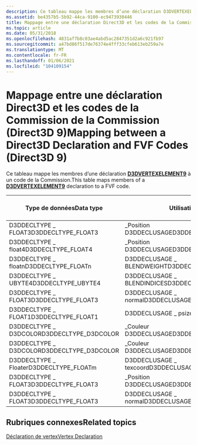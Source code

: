 ```yaml
---
description: Ce tableau mappe les membres d’une déclaration D3DVERTEXELEMENT9 à un code de la Commission.
ms.assetid: be4357b5-5b92-44ca-9100-ec9473930446
title: Mappage entre une déclaration Direct3D et les codes de la Commission de la Commission (Direct3D 9)
ms.topic: article
ms.date: 05/31/2018
ms.openlocfilehash: 4831af7b8c03ae4abd5ac2847351d2a6c921fb97
ms.sourcegitcommit: a47bd86f517de76374e4fff33cfeb613eb259a7e
ms.translationtype: MT
ms.contentlocale: fr-FR
ms.lasthandoff: 01/06/2021
ms.locfileid: "104109154"
---
```

# <a name="mapping-between-a-direct3d-declaration-and-fvf-codes-direct3d-9"></a><span data-ttu-id="cb7d8-103">Mappage entre une déclaration Direct3D et les codes de la Commission de la Commission (Direct3D 9)</span><span class="sxs-lookup"><span data-stu-id="cb7d8-103">Mapping between a Direct3D Declaration and FVF Codes (Direct3D 9)</span></span>

<span data-ttu-id="cb7d8-104">Ce tableau mappe les membres d’une déclaration [**D3DVERTEXELEMENT9**](d3dvertexelement9.md) à un code de la Commission.</span><span class="sxs-lookup"><span data-stu-id="cb7d8-104">This table maps members of a [**D3DVERTEXELEMENT9**](d3dvertexelement9.md) declaration to a FVF code.</span></span>



| <span data-ttu-id="cb7d8-105">Type de données</span><span class="sxs-lookup"><span data-stu-id="cb7d8-105">Data type</span></span>             | <span data-ttu-id="cb7d8-106">Utilisation</span><span class="sxs-lookup"><span data-stu-id="cb7d8-106">Usage</span></span>                      | <span data-ttu-id="cb7d8-107">Index d’utilisation</span><span class="sxs-lookup"><span data-stu-id="cb7d8-107">Usage index</span></span> | <span data-ttu-id="cb7d8-108">CLOS</span><span class="sxs-lookup"><span data-stu-id="cb7d8-108">FVF</span></span>                       |
|-----------------------|----------------------------|-------------|---------------------------|
| <span data-ttu-id="cb7d8-109">D3DDECLTYPE \_ FLOAT3</span><span class="sxs-lookup"><span data-stu-id="cb7d8-109">D3DDECLTYPE\_FLOAT3</span></span>   | <span data-ttu-id="cb7d8-110">\_Position D3DDECLUSAGE</span><span class="sxs-lookup"><span data-stu-id="cb7d8-110">D3DDECLUSAGE\_POSITION</span></span>     | <span data-ttu-id="cb7d8-111">0</span><span class="sxs-lookup"><span data-stu-id="cb7d8-111">0</span></span>           | <span data-ttu-id="cb7d8-112">D3DFVF \_ xyz</span><span class="sxs-lookup"><span data-stu-id="cb7d8-112">D3DFVF\_XYZ</span></span>               |
| <span data-ttu-id="cb7d8-113">D3DDECLTYPE \_ float4</span><span class="sxs-lookup"><span data-stu-id="cb7d8-113">D3DDECLTYPE\_FLOAT4</span></span>   | <span data-ttu-id="cb7d8-114">\_Position D3DDECLUSAGE</span><span class="sxs-lookup"><span data-stu-id="cb7d8-114">D3DDECLUSAGE\_POSITIONT</span></span>    | <span data-ttu-id="cb7d8-115">0</span><span class="sxs-lookup"><span data-stu-id="cb7d8-115">0</span></span>           | <span data-ttu-id="cb7d8-116">D3DFVF \_ XYZRHW</span><span class="sxs-lookup"><span data-stu-id="cb7d8-116">D3DFVF\_XYZRHW</span></span>            |
| <span data-ttu-id="cb7d8-117">D3DDECLTYPE \_ floatn</span><span class="sxs-lookup"><span data-stu-id="cb7d8-117">D3DDECLTYPE\_FLOATn</span></span>   | <span data-ttu-id="cb7d8-118">D3DDECLUSAGE \_ BLENDWEIGHT</span><span class="sxs-lookup"><span data-stu-id="cb7d8-118">D3DDECLUSAGE\_BLENDWEIGHT</span></span>  | <span data-ttu-id="cb7d8-119">0</span><span class="sxs-lookup"><span data-stu-id="cb7d8-119">0</span></span>           | <span data-ttu-id="cb7d8-120">D3DFVF \_ XYZBn</span><span class="sxs-lookup"><span data-stu-id="cb7d8-120">D3DFVF\_XYZBn</span></span>             |
| <span data-ttu-id="cb7d8-121">D3DDECLTYPE \_ UBYTE4</span><span class="sxs-lookup"><span data-stu-id="cb7d8-121">D3DDECLTYPE\_UBYTE4</span></span>   | <span data-ttu-id="cb7d8-122">D3DDECLUSAGE \_ BLENDINDICES</span><span class="sxs-lookup"><span data-stu-id="cb7d8-122">D3DDECLUSAGE\_BLENDINDICES</span></span> | <span data-ttu-id="cb7d8-123">0</span><span class="sxs-lookup"><span data-stu-id="cb7d8-123">0</span></span>           | <span data-ttu-id="cb7d8-124">D3DFVF \_ XYZB (nWeights + 1)</span><span class="sxs-lookup"><span data-stu-id="cb7d8-124">D3DFVF\_XYZB (nWeights+1)</span></span> |
| <span data-ttu-id="cb7d8-125">D3DDECLTYPE \_ FLOAT3</span><span class="sxs-lookup"><span data-stu-id="cb7d8-125">D3DDECLTYPE\_FLOAT3</span></span>   | <span data-ttu-id="cb7d8-126">D3DDECLUSAGE \_ normal</span><span class="sxs-lookup"><span data-stu-id="cb7d8-126">D3DDECLUSAGE\_NORMAL</span></span>       | <span data-ttu-id="cb7d8-127">0</span><span class="sxs-lookup"><span data-stu-id="cb7d8-127">0</span></span>           | <span data-ttu-id="cb7d8-128">D3DFVF \_ normal</span><span class="sxs-lookup"><span data-stu-id="cb7d8-128">D3DFVF\_NORMAL</span></span>            |
| <span data-ttu-id="cb7d8-129">D3DDECLTYPE \_ FLOAT1</span><span class="sxs-lookup"><span data-stu-id="cb7d8-129">D3DDECLTYPE\_FLOAT1</span></span>   | <span data-ttu-id="cb7d8-130">D3DDECLUSAGE \_ psize</span><span class="sxs-lookup"><span data-stu-id="cb7d8-130">D3DDECLUSAGE\_PSIZE</span></span>        | <span data-ttu-id="cb7d8-131">0</span><span class="sxs-lookup"><span data-stu-id="cb7d8-131">0</span></span>           | <span data-ttu-id="cb7d8-132">D3DFVF \_ psize</span><span class="sxs-lookup"><span data-stu-id="cb7d8-132">D3DFVF\_PSIZE</span></span>             |
| <span data-ttu-id="cb7d8-133">D3DDECLTYPE \_ D3DCOLOR</span><span class="sxs-lookup"><span data-stu-id="cb7d8-133">D3DDECLTYPE\_D3DCOLOR</span></span> | <span data-ttu-id="cb7d8-134">\_Couleur D3DDECLUSAGE</span><span class="sxs-lookup"><span data-stu-id="cb7d8-134">D3DDECLUSAGE\_COLOR</span></span>        | <span data-ttu-id="cb7d8-135">0</span><span class="sxs-lookup"><span data-stu-id="cb7d8-135">0</span></span>           | <span data-ttu-id="cb7d8-136">\_Diffusion D3DFVF</span><span class="sxs-lookup"><span data-stu-id="cb7d8-136">D3DFVF\_DIFFUSE</span></span>           |
| <span data-ttu-id="cb7d8-137">D3DDECLTYPE \_ D3DCOLOR</span><span class="sxs-lookup"><span data-stu-id="cb7d8-137">D3DDECLTYPE\_D3DCOLOR</span></span> | <span data-ttu-id="cb7d8-138">\_Couleur D3DDECLUSAGE</span><span class="sxs-lookup"><span data-stu-id="cb7d8-138">D3DDECLUSAGE\_COLOR</span></span>        | <span data-ttu-id="cb7d8-139">1</span><span class="sxs-lookup"><span data-stu-id="cb7d8-139">1</span></span>           | <span data-ttu-id="cb7d8-140">D3DFVF \_ spéculaire</span><span class="sxs-lookup"><span data-stu-id="cb7d8-140">D3DFVF\_SPECULAR</span></span>          |
| <span data-ttu-id="cb7d8-141">D3DDECLTYPE \_ Floater</span><span class="sxs-lookup"><span data-stu-id="cb7d8-141">D3DDECLTYPE\_FLOATm</span></span>   | <span data-ttu-id="cb7d8-142">D3DDECLUSAGE \_ texcoord</span><span class="sxs-lookup"><span data-stu-id="cb7d8-142">D3DDECLUSAGE\_TEXCOORD</span></span>     | <span data-ttu-id="cb7d8-143">n</span><span class="sxs-lookup"><span data-stu-id="cb7d8-143">n</span></span>           | <span data-ttu-id="cb7d8-144">D3DFVF \_ TEXCOORDSIZEm (n)</span><span class="sxs-lookup"><span data-stu-id="cb7d8-144">D3DFVF\_TEXCOORDSIZEm(n)</span></span>  |
| <span data-ttu-id="cb7d8-145">D3DDECLTYPE \_ FLOAT3</span><span class="sxs-lookup"><span data-stu-id="cb7d8-145">D3DDECLTYPE\_FLOAT3</span></span>   | <span data-ttu-id="cb7d8-146">\_Position D3DDECLUSAGE</span><span class="sxs-lookup"><span data-stu-id="cb7d8-146">D3DDECLUSAGE\_POSITION</span></span>     | <span data-ttu-id="cb7d8-147">1</span><span class="sxs-lookup"><span data-stu-id="cb7d8-147">1</span></span>           | <span data-ttu-id="cb7d8-148">N/A</span><span class="sxs-lookup"><span data-stu-id="cb7d8-148">N/A</span></span>                       |
| <span data-ttu-id="cb7d8-149">D3DDECLTYPE \_ FLOAT3</span><span class="sxs-lookup"><span data-stu-id="cb7d8-149">D3DDECLTYPE\_FLOAT3</span></span>   | <span data-ttu-id="cb7d8-150">D3DDECLUSAGE \_ normal</span><span class="sxs-lookup"><span data-stu-id="cb7d8-150">D3DDECLUSAGE\_NORMAL</span></span>       | <span data-ttu-id="cb7d8-151">1</span><span class="sxs-lookup"><span data-stu-id="cb7d8-151">1</span></span>           | <span data-ttu-id="cb7d8-152">N/A</span><span class="sxs-lookup"><span data-stu-id="cb7d8-152">N/A</span></span>                       |



 

## <a name="related-topics"></a><span data-ttu-id="cb7d8-153">Rubriques connexes</span><span class="sxs-lookup"><span data-stu-id="cb7d8-153">Related topics</span></span>

<dl> <dt>

[<span data-ttu-id="cb7d8-154">Déclaration de vertex</span><span class="sxs-lookup"><span data-stu-id="cb7d8-154">Vertex Declaration</span></span>](vertex-declaration.md)
</dt> </dl>

 

 



